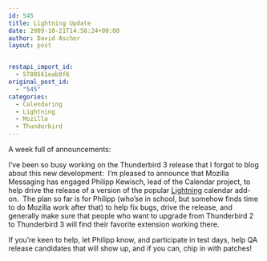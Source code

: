 ```yaml
---
id: 545
title: Lightning Update
date: 2009-10-21T14:58:24+00:00
author: David Ascher
layout: post


restapi_import_id:
  - 5780561eab8f6
original_post_id:
  - "545"
categories:
  - Calendaring
  - Lightning
  - Mozilla
  - Thunderbird
---
```

A week full of announcements:

I&#8217;ve been so busy working on the Thunderbird 3 release that I forgot to blog about this new development:  I&#8217;m pleased to announce that Mozilla Messaging has engaged Philipp Kewisch, lead of the Calendar project, to help drive the release of a version of the popular [Lightning](http://www.mozilla.org/projects/calendar/lightning/) calendar add-on.  The plan so far is for Philipp (who&#8217;se in school, but somehow finds time to do Mozilla work after that) to help fix bugs, drive the release, and generally make sure that people who want to upgrade from Thunderbird 2 to Thunderbird 3 will find their favorite extension working there.

If you&#8217;re keen to help, let Philipp know, and participate in test days, help QA release candidates that will show up, and if you can, chip in with patches!